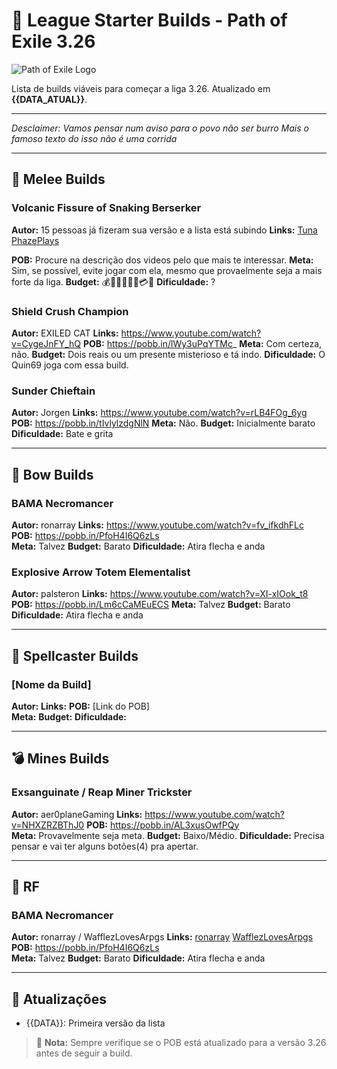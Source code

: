 # 🚀 League Starter Builds - Path of Exile 3.26

![Path of Exile Logo](https://www.poewiki.net/images/2/2c/Secrets_Expansion_logo.png)

Lista de builds viáveis para começar a liga 3.26. Atualizado em **{{DATA_ATUAL}}**.

---
*Desclaimer: Vamos pensar num aviso para o povo não ser burro* 
*Mais o famoso texto do isso não é uma corrida* 

---

## 🔨 Melee Builds

### Volcanic Fissure of Snaking Berserker 

**Autor:** 15 pessoas já fizeram sua versão e a lista está subindo 
**Links:** 
[Tuna](https://www.youtube.com/watch?v=YYtbD5vgxLQ)
[PhazePlays](https://www.youtube.com/watch?v=khR0v6JMMJo)

**POB:** Procure na descrição dos videos pelo que mais te interessar. 
**Meta:** Sim, se possível, evite jogar com ela, mesmo que provaelmente seja a mais forte da liga.
**Budget:** 💰💸💵💶💴💷💳🚀
**Dificuldade:** ?

### Shield Crush Champion

**Autor:** EXILED CAT
**Links:** https://www.youtube.com/watch?v=CygeJnFY_hQ
**POB:** https://pobb.in/lWy3uPqYTMc_
**Meta:** Com certeza, não.
**Budget:** Dois reais ou um presente misterioso e tá indo.
**Dificuldade:** O Quin69 joga com essa build.

### Sunder Chieftain

**Autor:** Jorgen
**Links:** https://www.youtube.com/watch?v=rLB4FOg_6yg
**POB:** https://pobb.in/tIvlylzdgNlN
**Meta:** Não.
**Budget:** Inicialmente barato
**Dificuldade:** Bate e grita


___

## 🏹 Bow Builds

### BAMA Necromancer

**Autor:** ronarray
**Links:** https://www.youtube.com/watch?v=fv_ifkdhFLc
**POB:** https://pobb.in/PfoH4I6Q6zLs  
**Meta:** Talvez
**Budget:** Barato
**Dificuldade:** Atira flecha e anda

### Explosive Arrow Totem Elementalist

**Autor:** palsteron
**Links:** https://www.youtube.com/watch?v=XI-xIOok_t8
**POB:** https://pobb.in/Lm6cCaMEuECS
**Meta:** Talvez
**Budget:** Barato
**Dificuldade:** Atira flecha e anda





---

## 🔮 Spellcaster Builds

### [Nome da Build]

**Autor:** 
**Links:** 
**POB:** [Link do POB]   
**Meta:** 
**Budget:** 
**Dificuldade:** 

---

## 💣 Mines Builds

### Exsanguinate / Reap Miner Trickster

**Autor:** aer0planeGaming 
**Links:** https://www.youtube.com/watch?v=NHXZRZBThJ0
**POB:** https://pobb.in/AL3xusOwfPQy   
**Meta:** Provavelmente seja meta.
**Budget:** Baixo/Médio.
**Dificuldade:** Precisa pensar e vai ter alguns botões(4) pra apertar.

---

## 🏹 RF

### BAMA Necromancer

**Autor:** ronarray / WafflezLovesArpgs 
**Links:** 
[ronarray](https://www.youtube.com/watch?v=fv_ifkdhFLc)
[WafflezLovesArpgs](https://www.youtube.com/watch?v=sF9V_XDh32A)
**POB:** https://pobb.in/PfoH4I6Q6zLs  
**Meta:** Talvez
**Budget:** Barato
**Dificuldade:** Atira flecha e anda


---

## 🔄 Atualizações
- {{DATA}}: Primeira versão da lista

> 📝 **Nota:** Sempre verifique se o POB está atualizado para a versão 3.26 antes de seguir a build.